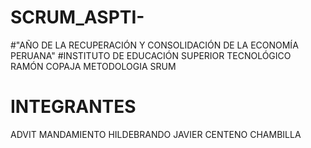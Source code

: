 # SCRUM_ASPTI-
#"AÑO DE LA RECUPERACIÓN Y CONSOLIDACIÓN DE LA ECONOMÍA
PERUANA"
#INSTITUTO DE EDUCACIÓN SUPERIOR TECNOLÓGICO
RAMÓN COPAJA
METODOLOGIA SRUM
# INTEGRANTES  
ADVIT MANDAMIENTO 
HILDEBRANDO JAVIER CENTENO CHAMBILLA
